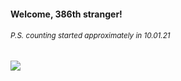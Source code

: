 #### Welcome, 386th stranger!

###### <sup>P.S. counting started approximately in 10.01.21</sup>

<img src="https://kraftwerk28.pp.ua/vcnt.png"></img>
